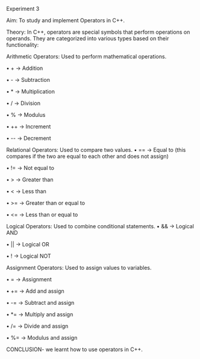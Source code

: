 Experiment 3

Aim:
To study and implement Operators in C++.

Theory:
In C++, operators are special symbols that perform operations on operands. They are categorized into various types based on their functionality:

Arithmetic Operators: Used to perform mathematical operations.

• + → Addition

• - → Subtraction

• * → Multiplication

• / → Division

• % → Modulus

• ++ → Increment

• -- → Decrement

Relational Operators: Used to compare two values.
• == → Equal to (this compares if the two are equal to each other and does not assign)

• != → Not equal to

• > → Greater than

• < → Less than

• >= → Greater than or equal to

• <= → Less than or equal to

Logical Operators: Used to combine conditional statements.
• && → Logical AND

• || → Logical OR

• ! → Logical NOT

Assignment Operators: Used to assign values to variables.

• = → Assignment

• += → Add and assign

• -= → Subtract and assign

• *= → Multiply and assign

• /= → Divide and assign

• %= → Modulus and assign

CONCLUSION- we learnt how to use operators in C++.

